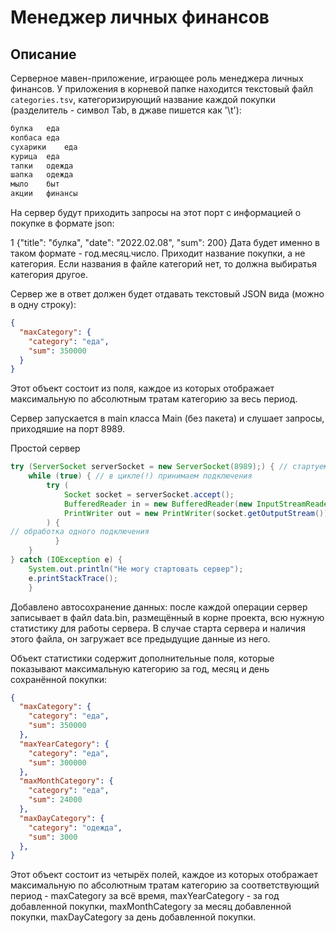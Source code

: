 

# Менеджер личных финансов

## Описание

Cерверное мавен-приложение, играющее роль менеджера личных финансов. У приложения в корневой папке находится текстовый файл `categories.tsv`, категоризирующий название каждой покупки (разделитель - символ Tab, в джаве пишется как '\t'):

```txt
булка	еда
колбаса	еда
сухарики	еда
курица	еда
тапки	одежда
шапка	одежда
мыло	быт
акции	финансы
```

На сервер будут приходить запросы на этот порт с информацией о покупке в формате json:

1
{"title": "булка", "date": "2022.02.08", "sum": 200}
Дата будет именно в таком формате - год.месяц.число. Приходит название покупки, а не категория. Если названия в файле категорий нет, то должна выбиратья категория другое.

Сервер же в ответ должен будет отдавать текстовый JSON вида (можно в одну строку):

```json
{
  "maxCategory": {
    "category": "еда",
    "sum": 350000
  }
}
```

Этот объект состоит из поля, каждое из которых отображает максимальную по абсолютным тратам категорию за весь период.

Сервер запускается в main класса Main (без пакета) и слушает запросы, приходяшие на порт 8989.

Простой сервер
```java
try (ServerSocket serverSocket = new ServerSocket(8989);) { // стартуем сервер один(!) раз
    while (true) { // в цикле(!) принимаем подключения
        try (
            Socket socket = serverSocket.accept();
            BufferedReader in = new BufferedReader(new InputStreamReader(socket.getInputStream()));
            PrintWriter out = new PrintWriter(socket.getOutputStream());
        ) {
// обработка одного подключения
          }
    }
} catch (IOException e) {
    System.out.println("Не могу стартовать сервер");
    e.printStackTrace();
    }

```

Добавлено автосохранение данных: после каждой операции сервер записывает в файл data.bin, размещённый в корне проекта, всю нужную статистику для работы сервера. В случае старта сервера и наличия этого файла, он загружает все предыдущие данные из него.

Объект статистики содержит дополнительные поля, которые показывают максимальную категорию за год, месяц и день сохранённой покупки:

```json
{
  "maxCategory": {
    "category": "еда",
    "sum": 350000
  },
  "maxYearCategory": {
    "category": "еда",
    "sum": 300000
  },
  "maxMonthCategory": {
    "category": "еда",
    "sum": 24000
  },
  "maxDayCategory": {
    "category": "одежда",
    "sum": 3000
  },
}
```
Этот объект состоит из четырёх полей, каждое из которых отображает максимальную по абсолютным тратам категорию за соответствующий период - maxCategory за всё время, maxYearCategory - за год добавленной покупки, maxMonthCategory за месяц добавленной покупки, maxDayCategory за день добавленной покупки.
